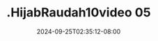 --- 
title: ".HijabRaudah10video 05"
description: "streaming   .HijabRaudah10video 05 twitter durasi panjang terbaru"
date: 2024-09-25T02:35:12-08:00
file_code: "x3b38ra3cqbv"
draft: false
cover: "ppatmjsmai7zqbqs.jpg"
tags: ["indo", "bokep-indo", "bokep-viral", "bokep-ig"]
length: 14
fld_id: "1391165"
foldername: ".HijabRaudah10video"
categories: [".HijabRaudah10video"]
views: 6
---